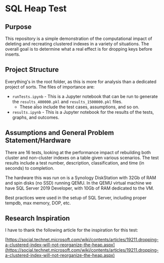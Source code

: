 # SQL Heap Test

## Purpose

This repository is a simple demonstration of the computational impact of deleting and recreating clustered indexes in a
variety of situations.  The overall goal is to determine what a real effect is for dropping keys before inserts.

## Project Structure

Everything's in the root folder, as this is more for analysis than a dedicated project of sorts.  The files of importance are:

* `runTests.ipynb` - This is a Jupyter notebook that can be run to generate the `results_400000.pkl` and `results_1500000.pkl` files.
  * These also include the test cases, assumptions, and so on. 
* `results.ipynb` - This is a Jupyter notebook for the results of the tests, graphs, and outcomes.

## Assumptions and General Problem Statement/Hardware

There are 16 tests, looking at the performance impact of rebuilding both cluster and non-cluster indexes on a table given 
various scenarios.  The test results include a test number, description, classification, and time (in seconds) to completion.

The hardware this was run on is a Synology DiskStation with 32Gb of RAM and spin disks (no SSD) running QEMU.  In the QEMU
virtual machine we have SQL Server 2019 Developer, with 10Gb of RAM dedicated to the VM.

Best practices were used in the setup of SQL Server, including proper tempdb, max memory, DOP, etc.

## Research Inspiration

I have to thank the following article for the inspiration for this test:

[https://social.technet.microsoft.com/wiki/contents/articles/19211.dropping-a-clustered-index-will-not-reorganize-the-heap.aspx](https://social.technet.microsoft.com/wiki/contents/articles/19211.dropping-a-clustered-index-will-not-reorganize-the-heap.aspx)
